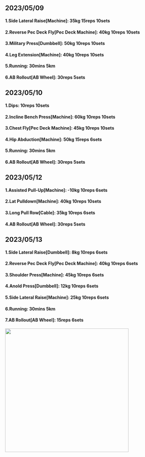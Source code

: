 ## 2023/05/09
#### 1.Side Lateral Raise\[Machine\]: 35kg 15reps 10sets
#### 2.Reverse Pec Deck Fly\[Pec Deck Machine\]: 40kg 10reps 10sets
#### 3.Military Press\[Dumbbell\]: 50kg 10reps 10sets
#### 4.Leg Extension\[Machine\]: 40kg 10reps 10sets
#### 5.Running: 30mins 5km
#### 6.AB Rollout\[AB Wheel\]: 30reps 5sets

## 2023/05/10
#### 1.Dips: 10reps 10sets
#### 2.Incline Bench Press\[Machine\]: 60kg 10reps 10sets
#### 3.Chest Fly\[Pec Deck Machine\]: 45kg 10reps 10sets
#### 4.Hip Abduction\[Machine\]: 50kg 15reps 6sets
#### 5.Running: 30mins 5km
#### 6.AB Rollout\[AB Wheel\]: 30reps 5sets

## 2023/05/12
#### 1.Assisted Pull-Up\[Machine\]: -10kg 10reps 6sets
#### 2.Lat Pulldown\[Machine\]: 40kg 10reps 10sets
#### 3.Long Pull Row\[Cable\]: 35kg 10reps 6sets
#### 4.AB Rollout\[AB Wheel\]: 30reps 5sets

## 2023/05/13
#### 1.Side Lateral Raise\[Dumbbell\]: 8kg 10reps 6sets
#### 2.Reverse Pec Deck Fly\[Pec Deck Machine\]: 40kg 10reps 6sets
#### 3.Shoulder Press\[Machine\]: 45kg 10reps 6sets
#### 4.Anold Press\[Dumbbell\]: 12kg 10reps 6sets
#### 5.Side Lateral Raise\[Machine\]: 25kg 10reps 6sets
#### 6.Running: 30mins 5km
#### 7.AB Rollout\[AB Wheel\]: 15reps 6sets

<img src='../_resources/__088.png' width='400px' />
